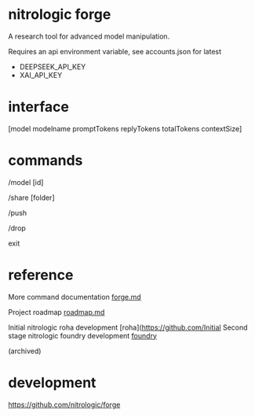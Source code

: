 # nitrologic forge

A research tool for advanced model manipulation.

Requires an api environment variable, see accounts.json for latest

* DEEPSEEK_API_KEY
* XAI_API_KEY 

# interface

[model modelname promptTokens replyTokens totalTokens contextSize]

# commands

/model [id]

/share [folder]

/push

/drop

exit

# reference

More command documentation [forge.md](forge.md)

Project roadmap [roadmap.md](roadmap.md)

Initial nitrologic roha development [roha](https://github.com/Initial Second stage nitrologic foundry development [foundry](https://github.com/nitrologic/foundry) 

(archived)

# development

https://github.com/nitrologic/forge


